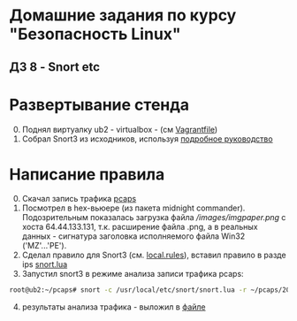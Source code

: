 Домашние задания по курсу "Безопасность Linux"
===============================================

ДЗ 8 - Snort etc
-----------------------------------------------

# Развертывание стенда

0. Поднял виртуалку ub2 - virtualbox - (см [Vagrantfile](Vagrantfile))
1. Собрал Snort3 из исходников, используя [подробное руководство](Snort_3_on_Ubuntu.pdf) 

# Написание правила
0. Скачал запись трафика [pcaps](https://www.malware-traffic-analysis.net/2020/03/14/2020-03-14-traffic-analysis-exercise.pcap.zip)
1. Посмотрел в hex-вьюере (из пакета midnight commander). Подозрительным показалась загрузка файла */images/imgpaper.png* с хоста 64.44.133.131, т.к. расширение файла .png, а в реальных данных - сигнатура заголовка исполняемого файла Win32 ('MZ'...'PE').
2. Сделал правило для Snort3 (см. [local.rules](local.rules)), вставил правило в разде ips [snort.lua](snort.lua)
3. Запустил snort3 в режиме анализа записи трафика pcaps:
```bash
root@ub2:~/pcaps# snort -c /usr/local/etc/snort/snort.lua -r ~/pcaps/2020-03-14-traffic-analysis-exercise.pcap -A alert_fast -s 65535 -k none
```
4. результаты анализа трафика - выложил в [файле](result.txt)
